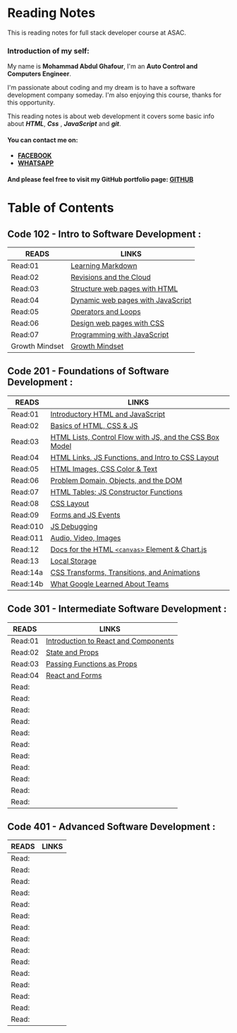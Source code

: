 # Reading Notes

This is reading notes for full stack developer course at ASAC.

### Introduction of my self:
My name is **Mohammad Abdul Ghafour**, I'm an **Auto Control and Computers Engineer**.

I'm passionate about coding and my dream is to have a software development company someday.
I'm also enjoying this course, thanks for this opportunity.

This reading notes is about web development it covers some basic info about ***HTML***, ***Css*** , ***JavaScript*** and ***git***.

#### You can contact me on:
* **[FACEBOOK](https://ar-ar.facebook.com/)**
* **[WHATSAPP](https://www.whatsapp.com/)**

#### And please feel free to visit my GitHub portfolio page: [**GITHUB**](https://github.com/Mohammad-Abdul-Ghafour)

# Table of Contents

## Code 102 - Intro to Software Development :

READS | LINKS
--------- | ---------
Read:01 | [Learning Markdown](102/Read:01.md)
Read:02 | [Revisions and the Cloud](102/Read:02.md)
Read:03 | [Structure web pages with HTML](102/Read:03.md)
Read:04 | [Dynamic web pages with JavaScript](102/Read:04.md)
Read:05 | [Operators and Loops](102/Read:05.md)
Read:06 | [Design web pages with CSS](102/Read:06.md)
Read:07 | [Programming with JavaScript](102/Read:07.md)
Growth Mindset | [Growth Mindset](102/Growth-Mindset.md)

## Code 201 - Foundations of Software Development :

READS | LINKS
--------- | ---------
Read:01 | [Introductory HTML and JavaScript](201/class-01.md)
Read:02 | [Basics of HTML, CSS & JS](201/class-02.md)
Read:03 | [HTML Lists, Control Flow with JS, and the CSS Box Model](201/class-03.md)
Read:04 | [HTML Links, JS Functions, and Intro to CSS Layout](201/class-04.md)
Read:05 | [HTML Images, CSS Color & Text](201/class-05.md)
Read:06 | [Problem Domain, Objects, and the DOM](201/class-06.md)
Read:07 | [HTML Tables; JS Constructor Functions](201/class-07.md)
Read:08 | [CSS Layout](201/class-08.md)
Read:09 | [Forms and JS Events](201/class-09.md)
Read:010 | [JS Debugging](201/class-010.md)
Read:011 | [Audio, Video, Images](201/class-11.md)
Read:12 | [Docs for the HTML `<canvas>` Element & Chart.js](201/class-12.md)
Read:13 | [Local Storage](201/class-13.md)
Read:14a | [CSS Transforms, Transitions, and Animations](201/class-14a.md)
Read:14b | [What Google Learned About Teams](201/class-14b.md)

## Code 301 - Intermediate Software Development :

READS | LINKS
--------- | ---------
Read:01 | [Introduction to React and Components](301/Read:01.md)
Read:02 | [State and Props](301/Read:02.md)
Read:03 | [Passing Functions as Props](301/Read:03.md)
Read:04 | [React and Forms](301/Read:04.md)
Read: | []()
Read: | []()
Read: | []()
Read: | []()
Read: | []()
Read: | []()
Read: | []()
Read: | []()
Read: | []()
Read: | []()
Read: | []()

## Code 401 - Advanced Software Development :

READS | LINKS
--------- | ---------
Read: | []()
Read: | []()
Read: | []()
Read: | []()
Read: | []()
Read: | []()
Read: | []()
Read: | []()
Read: | []()
Read: | []()
Read: | []()
Read: | []()
Read: | []()
Read: | []()
Read: | []()